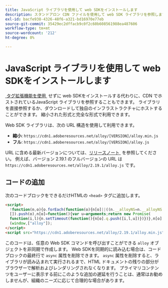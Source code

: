 ```yaml
---
title: JavaScript ライブラリを使用して web SDKをインストールします
description: スタンドアロン CDN ファイルを使用して web SDK ライブラリを参照します。
exl-id: bacfe938-4326-48f6-a321-bd16970e77eb
source-git-commit: 35429ec2dffacb9c0f2c60b608561988ea487606
workflow-type: tm+mt
source-wordcount: '212'
ht-degree: 0%

---
```


# JavaScript ライブラリを使用して web SDKをインストールします

[&#x200B; タグ拡張機能を使用 &#x200B;](extension.md) せずに web SDKをインストールする代わりに、CDN でホストされているJavaScript ライブラリを参照することもできます。 ライブラリを直接参照するか、ダウンロードして独自のインフラストラクチャにホストすることができます。 縮小された形式と完全な形式で利用できます。

Web SDK ライブラリは、次の URL 構造を使用して利用できます。

* **縮小**: `https://cdn1.adoberesources.net/alloy/[VERSION]/alloy.min.js`
* **フル**: `https://cdn1.adoberesources.net/alloy/[VERSION]/alloy.js`

URL に含める最新バージョンについては、[&#x200B; リリースノート &#x200B;](../release-notes.md) を参照してください。 例えば、バージョン 2.19.1 のフルバージョンの URL は `https://cdn1.adoberesources.net/alloy/2.19.1/alloy.js` です。

## コードの追加

次のコードブロックをできるだけHTMLの `<head>` タグに追加します。

```html
<script>
  !function(n,o){o.forEach(function(o){n[o]||((n.__alloyNS=n.__alloyNS||
  []).push(o),n[o]=function(){var u=arguments;return new Promise(
  function(i,l){n.setTimeout(function(){n[o].q.push([i,l,u])})})},n[o].q=[])})}
  (window,["alloy"]);
</script>
<script src="https://cdn1.adoberesources.net/alloy/2.19.1/alloy.min.js" async></script>
```

このコードは、任意の Web SDK コマンドを呼び出すことができる `alloy` オブジェクトを非同期で作成します。 Web SDKを同期的に読み込む場合は、コードブロックの最終行で `async` 属性を削除できます。 `async` 属性を削除すると、ライブラリが読み込まれて実行されるまで、HTML ドキュメントの残りの部分がブラウザーで解析およびレンダリングされなくなります。 プライマリコンテンツをユーザーに表示する前にこのような追加の遅延を行うことは、通常はお勧めしませんが、組織のニーズに応じて合理的な場合があります。
